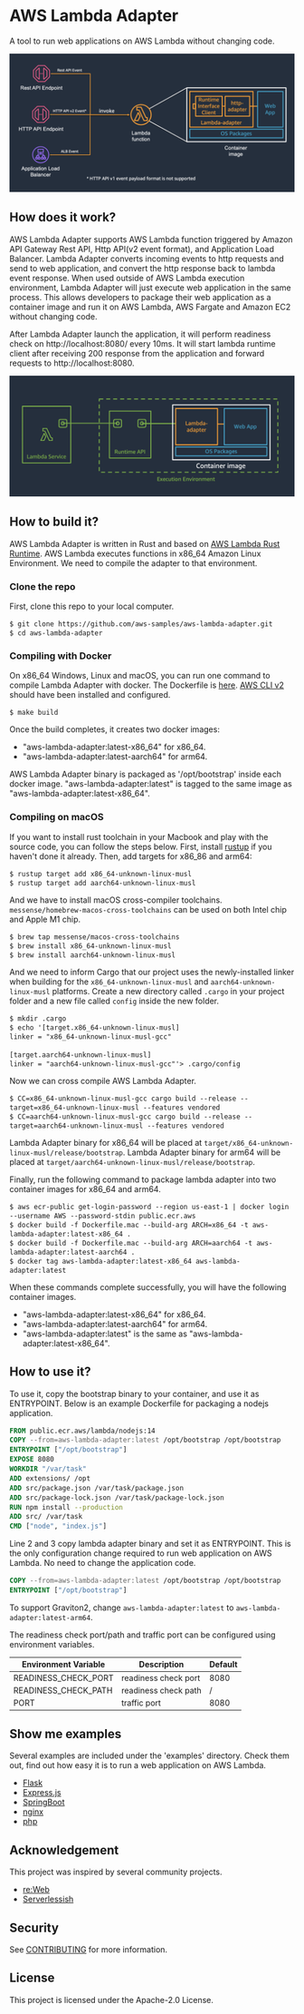 # AWS Lambda Adapter

A tool to run web applications on AWS Lambda without changing code.

![Lambda Adapter](docs/images/lambda-adapter-overview.png)

## How does it work?

AWS Lambda Adapter supports AWS Lambda function triggered by Amazon API Gateway Rest API, Http API(v2 event format), and Application Load Balancer.
Lambda Adapter converts incoming events to http requests and send to web application, and convert the http response back to lambda event response.
When used outside of AWS Lambda execution environment, Lambda Adapter will just execute web application in the same process.
This allows developers to package their web application as a container image and run it on AWS Lambda, AWS Fargate and Amazon EC2 without changing code.

After Lambda Adapter launch the application, it will perform readiness check on http://localhost:8080/ every 10ms.
It will start lambda runtime client after receiving 200 response from the application and forward requests to http://localhost:8080.

![lambda-runtime](docs/images/lambda-adapter-runtime.png)

## How to build it?

AWS Lambda Adapter is written in Rust and based on [AWS Lambda Rust Runtime](https://github.com/awslabs/aws-lambda-rust-runtime).
AWS Lambda executes functions in x86_64 Amazon Linux Environment. We need to compile the adapter to that environment.

### Clone the repo

First, clone this repo to your local computer.

```shell
$ git clone https://github.com/aws-samples/aws-lambda-adapter.git
$ cd aws-lambda-adapter
```

### Compiling with Docker
On x86_64 Windows, Linux and macOS, you can run one command to compile Lambda Adapter with docker.
The Dockerfile is [here](Dockerfile.x86). [AWS CLI v2](https://docs.aws.amazon.com/cli/latest/userguide/install-cliv2.html) should have been installed and configured.

```shell
$ make build
```

Once the build completes, it creates two docker images: 
- "aws-lambda-adapter:latest-x86_64" for x86_64.
- "aws-lambda-adapter:latest-aarch64" for arm64.

AWS Lambda Adapter binary is packaged as '/opt/bootstrap' inside each docker image. "aws-lambda-adapter:latest" is tagged to the same image as "aws-lambda-adapter:latest-x86_64". 

### Compiling on macOS

If you want to install rust toolchain in your Macbook and play with the source code, you can follow the steps below.
First, install [rustup](https://rustup.rs/) if you haven't done it already. Then, add targets for x86_86 and arm64:

```shell
$ rustup target add x86_64-unknown-linux-musl
$ rustup target add aarch64-unknown-linux-musl
```

And we have to install macOS cross-compiler toolchains. `messense/homebrew-macos-cross-toolchains` can be used on both Intel chip and Apple M1 chip.

```shell
$ brew tap messense/macos-cross-toolchains
$ brew install x86_64-unknown-linux-musl
$ brew install aarch64-unknown-linux-musl
```

And we need to inform Cargo that our project uses the newly-installed linker when building for the `x86_64-unknown-linux-musl` and `aarch64-unknown-linux-musl` platforms.
Create a new directory called `.cargo` in your project folder and a new file called `config` inside the new folder.

```shell
$ mkdir .cargo
$ echo '[target.x86_64-unknown-linux-musl]
linker = "x86_64-unknown-linux-musl-gcc"

[target.aarch64-unknown-linux-musl] 
linker = "aarch64-unknown-linux-musl-gcc"'> .cargo/config
```

Now we can cross compile AWS Lambda Adapter.

```shell
$ CC=x86_64-unknown-linux-musl-gcc cargo build --release --target=x86_64-unknown-linux-musl --features vendored
$ CC=aarch64-unknown-linux-musl-gcc cargo build --release --target=aarch64-unknown-linux-musl --features vendored
```

Lambda Adapter binary for x86_64 will be placed at `target/x86_64-unknown-linux-musl/release/bootstrap`. 
Lambda Adapter binary for arm64 will be placed at `target/aarch64-unknown-linux-musl/release/bootstrap`. 

Finally, run the following command to package lambda adapter into two container images for x86_64 and arm64.

```shell
$ aws ecr-public get-login-password --region us-east-1 | docker login --username AWS --password-stdin public.ecr.aws
$ docker build -f Dockerfile.mac --build-arg ARCH=x86_64 -t aws-lambda-adapter:latest-x86_64 .
$ docker build -f Dockerfile.mac --build-arg ARCH=aarch64 -t aws-lambda-adapter:latest-aarch64 .
$ docker tag aws-lambda-adapter:latest-x86_64 aws-lambda-adapter:latest
```

When these commands complete successfully, you will have the following container images. 

- "aws-lambda-adapter:latest-x86_64" for x86_64.
- "aws-lambda-adapter:latest-aarch64" for arm64.
- "aws-lambda-adapter:latest" is the same as "aws-lambda-adapter:latest-x86_64".

## How to use it?

To use it, copy the bootstrap binary to your container, and use it as ENTRYPOINT.
Below is an example Dockerfile for packaging a nodejs application.

```dockerfile
FROM public.ecr.aws/lambda/nodejs:14
COPY --from=aws-lambda-adapter:latest /opt/bootstrap /opt/bootstrap
ENTRYPOINT ["/opt/bootstrap"]
EXPOSE 8080
WORKDIR "/var/task"
ADD extensions/ /opt
ADD src/package.json /var/task/package.json
ADD src/package-lock.json /var/task/package-lock.json
RUN npm install --production
ADD src/ /var/task
CMD ["node", "index.js"]
```

Line 2 and 3 copy lambda adapter binary and set it as ENTRYPOINT. This is the only configuration change required to run web application on AWS Lambda. No need to change the application code.

```dockerfile
COPY --from=aws-lambda-adapter:latest /opt/bootstrap /opt/bootstrap
ENTRYPOINT ["/opt/bootstrap"]
```

To support Graviton2, change `aws-lambda-adapter:latest` to `aws-lambda-adapter:latest-arm64`. 

The readiness check port/path and traffic port can be configured using environment variables.

|Environment Variable|Description          |Default|
|--------------------|---------------------|-------|
|READINESS_CHECK_PORT|readiness check port | 8080  |
|READINESS_CHECK_PATH|readiness check path | /     |
|PORT                |traffic port         | 8080  |

## Show me examples

Several examples are included under the 'examples' directory. Check them out, find out how easy it is to run a web application on AWS Lambda.

- [Flask](examples/flask)
- [Express.js](examples/expressjs)
- [SpringBoot](examples/springboot)
- [nginx](examples/nginx)
- [php](examples/php)

## Acknowledgement

This project was inspired by several community projects.

- [re:Web](https://github.com/apparentorder/reweb)
- [Serverlessish](https://github.com/glassechidna/serverlessish)

## Security

See [CONTRIBUTING](CONTRIBUTING.md#security-issue-notifications) for more information.

## License

This project is licensed under the Apache-2.0 License.
